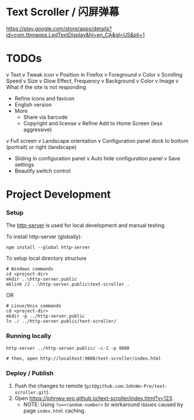 # Text Scroller / 闪屏弹幕

https://play.google.com/store/apps/details?id=com.ttnnapps.LedTextDisplay&hl=en_CA&gl=US&pli=1

# TODOs
v Text
   v Tweak icon
   v Position in Firefox
v Foreground
   v Color
   v Scrolling Speed
   v Size
   v Glow Effect, Frequency
v Background
   v Color
   v Image
v What if the site is not responding
+ Refine icons and favicon
+ English version
+ More
   + Share via barcode
   + Copyright and license
v Refine Add to Home Screen (less aggressive)

v Full screen
v Landscape orientation
v Configuration panel dock to bottom (portrait) or right (landscape)
   + Sliding in configuration panel
v Auto hide configuration panel
v Save settings
+ Beautify switch control

# Project Development

### Setup
The [http-server](https://github.com/http-party/http-server) is used for local development and manual testing.

To install http-server (globally):
```
npm install --global http-server
```

To setup local directory structure
```
# Windows commands
cd <project-dir>
mkdir ..\http-server.public
mklink /J ..\http-server.public\text-scroller .
```
OR
```
# Linux/Unix commands
cd <project-dir>
mkdir -p ../http-server.public
ln ./ ../http-server.public/text-scroller/
```

### Running locally
```
http-server ../http-server.public/ -c-1 -p 9088

# then, open http://localhost:9088/text-scroller/index.html
```

### Deploy / Publish
1. Push the changes to remote (`git@github.com:JohnWu-Pro/text-scroller.git`).
2. Open https://johnwu-pro.github.io/text-scroller/index.html?v=123.
   * NOTE: Using `?v=<random-number>` to workaround issues caused by page `index.html` caching.
